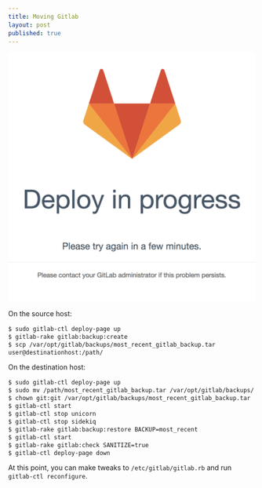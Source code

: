 ```yaml
---
title: Moving Gitlab
layout: post
published: true
---
```


![deploy in progress](images/gitlab-deploy-page.png)

On the source host:

```
$ sudo gitlab-ctl deploy-page up
$ gitlab-rake gitlab:backup:create
$ scp /var/opt/gitlab/backups/most_recent_gitlab_backup.tar user@destinationhost:/path/

```

On the destination host:

```
$ sudo gitlab-ctl deploy-page up
$ sudo mv /path/most_recent_gitlab_backup.tar /var/opt/gitlab/backups/
$ chown git:git /var/opt/gitlab/backups/most_recent_gitlab_backup.tar
$ gitlab-ctl start
$ gitlab-ctl stop unicorn
$ gitlab-ctl stop sidekiq
$ gitlab-rake gitlab:backup:restore BACKUP=most_recent
$ gitlab-ctl start
$ gitlab-rake gitlab:check SANITIZE=true
$ gitlab-ctl deploy-page down

```

At this point, you can make tweaks to `/etc/gitlab/gitlab.rb` and run `gitlab-ctl reconfigure`.
